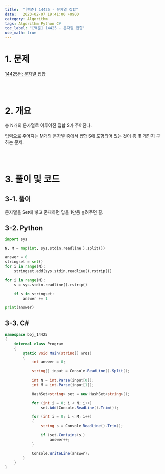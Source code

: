 ```yaml
---
title:  "[백준] 14425 - 문자열 집합"
date:   2023-02-07 19:41:00 +0900
category: Algorithm
tags: Algorithm Python C#
toc_label: "[백준] 14425 - 문자열 집합"
use_math: true
---
```


# 1. 문제
[14425번: 문자열 집합](https://www.acmicpc.net/problem/14425)

<br/>
<br/>

# 2. 개요
총 N개의 문자열로 이루어진 집합 S가 주어진다.

입력으로 주어지는 M개의 문자열 중에서 집합 S에 포함되어 있는 것이 총 몇 개인지 구하는 문제.

<br/>
<br/>

# 3. 풀이 및 코드
## 3-1. 풀이
문자열을 Set에 넣고 존재하면 답을 1만큼 늘려주면 끝.

## 3-2. Python

```python
import sys

N, M = map(int, sys.stdin.readline().split())

answer = 0
stringset = set()
for i in range(N):
    stringset.add(sys.stdin.readline().rstrip())

for i in range(M):
    s = sys.stdin.readline().rstrip()

    if s in stringset:
        answer += 1

print(answer)
```

## 3-3. C#

```csharp
namespace boj_14425
{
    internal class Program
    {
        static void Main(string[] args)
        {
            int answer = 0;

            string[] input = Console.ReadLine().Split();
            
            int N = int.Parse(input[0]);
            int M = int.Parse(input[1]);

            HashSet<string> set = new HashSet<string>();

            for (int i = 0; i < N; i++)
                set.Add(Console.ReadLine().Trim());

            for (int i = 0; i < M; i++)
            {
                string s = Console.ReadLine().Trim();

                if (set.Contains(s))
                    answer++;
            }

            Console.WriteLine(answer);
        }
    }
}
```